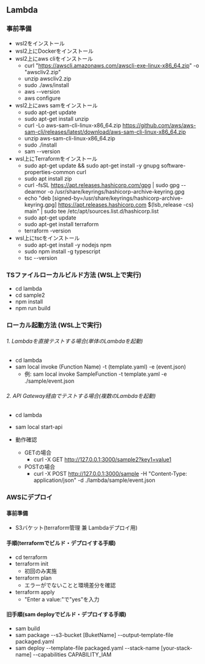 ## Lambda
### 事前準備
- wsl2をインストール
- wsl2上にDockerをインストール
- wsl2上にaws cliをインストール
  - curl "https://awscli.amazonaws.com/awscli-exe-linux-x86_64.zip" -o "awscliv2.zip"
  - unzip awscliv2.zip
  - sudo ./aws/install
  - aws --version
  - aws configure
- wsl2上にaws samをインストール
  - sudo apt-get update
  - sudo apt-get install unzip
  - curl -Lo aws-sam-cli-linux-x86_64.zip https://github.com/aws/aws-sam-cli/releases/latest/download/aws-sam-cli-linux-x86_64.zip
  - unzip aws-sam-cli-linux-x86_64.zip
  - sudo ./install
  - sam --version
- wsl上にTerraformをインストール
  - sudo apt-get update && sudo apt-get install -y gnupg software-properties-common curl
  - sudo apt install zip
  - curl -fsSL https://apt.releases.hashicorp.com/gpg | sudo gpg --dearmor -o /usr/share/keyrings/hashicorp-archive-keyring.gpg
  - echo "deb [signed-by=/usr/share/keyrings/hashicorp-archive-keyring.gpg] https://apt.releases.hashicorp.com $(lsb_release -cs) main" | sudo tee /etc/apt/sources.list.d/hashicorp.list
  - sudo apt-get update
  - sudo apt-get install terraform
  - terraform -version
- wsl上にtscをインストール
  - sudo apt-get install -y nodejs npm
  - sudo npm install -g typescript
  - tsc --version

### TSファイルローカルビルド方法 (WSL上で実行)
- cd lambda
- cd sample2
- npm install
- npm run build

### ローカル起動方法 (WSL上で実行)
###### 1. Lambdaを直接テストする場合(単体のLambdaを起動)
- cd lambda
- sam local invoke (Function Name) -t (template.yaml) -e (event.json)
  - 例: sam local invoke SampleFunction -t template.yaml -e ./sample/event.json

###### 2. API Gateway経由でテストする場合(複数のLambdaを起動)
- cd lambda
- sam local start-api

- 動作確認
  - GETの場合
    - curl -X GET http://127.0.0.1:3000/sample2?key1=value1
  - POSTの場合
    - curl -X POST http://127.0.0.1:3000/sample -H "Content-Type: application/json" -d ./lambda/sample/event.json

### AWSにデプロイ
#### 事前準備
- S3バケット(terraform管理 兼 Lambdaデプロイ用)

#### 手順(terraformでビルド・デプロイする手順)
- cd terraform
- terraform init
  - 初回のみ実施
- terraform plan
  - エラーがでないことと環境差分を確認
- terraform apply
  - "Enter a value:"で"yes"を入力

#### 旧手順(sam deployでビルド・デプロイする手順)
- sam build
- sam package --s3-bucket [BuketName] --output-template-file packaged.yaml
- sam deploy --template-file packaged.yaml --stack-name [your-stack-name] --capabilities CAPABILITY_IAM
